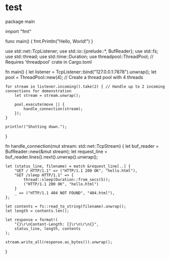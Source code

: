 # test

package main

import "fmt"

func main() {
    fmt.Println("Hello, World!")
}

use std::net::TcpListener;
use std::io::{prelude::*, BufReader};
use std::fs;
use std::thread;
use std::time::Duration;
use threadpool::ThreadPool; // Requires 'threadpool' crate in Cargo.toml

fn main() {
    let listener = TcpListener::bind("127.0.0.1:7878").unwrap();
    let pool = ThreadPool::new(4); // Create a thread pool with 4 threads

    for stream in listener.incoming().take(2) { // Handle up to 2 incoming connections for demonstration
        let stream = stream.unwrap();

        pool.execute(move || {
            handle_connection(stream);
        });
    }

    println!("Shutting down.");
}

fn handle_connection(mut stream: std::net::TcpStream) {
    let buf_reader = BufReader::new(&mut stream);
    let request_line = buf_reader.lines().next().unwrap().unwrap();

    let (status_line, filename) = match &request_line[..] {
        "GET / HTTP/1.1" => ("HTTP/1.1 200 OK", "hello.html"),
        "GET /sleep HTTP/1.1" => {
            thread::sleep(Duration::from_secs(5));
            ("HTTP/1.1 200 OK", "hello.html")
        }
        _ => ("HTTP/1.1 404 NOT FOUND", "404.html"),
    };

    let contents = fs::read_to_string(filename).unwrap();
    let length = contents.len();

    let response = format!(
        "{}\r\nContent-Length: {}\r\n\r\n{}",
        status_line, length, contents
    );

    stream.write_all(response.as_bytes()).unwrap();
}
